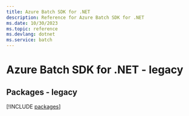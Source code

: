 ```yaml
---
title: Azure Batch SDK for .NET
description: Reference for Azure Batch SDK for .NET
ms.date: 10/30/2023
ms.topic: reference
ms.devlang: dotnet
ms.service: batch
---
```

# Azure Batch SDK for .NET - legacy
## Packages - legacy
[!INCLUDE [packages](batch-index.md)]